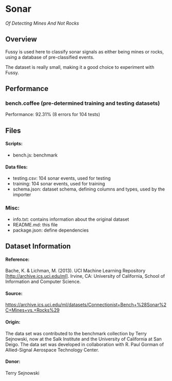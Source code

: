 # Sonar

*Of Detecting Mines And Not Rocks*

## Overview

Fussy is used here to classify sonar signals as either being mines or rocks,
using a database of pre-classified events.

The dataset is really small, making it a good choice to experiment with Fussy.

## Performance

### bench.coffee (pre-determined training and testing datasets)

Performance: 92.31% (8 errors for 104 tests)

## Files

#### Scripts:

 - bench.js: benchmark

#### Data files:

 - testing.csv: 104 sonar events, used for testing
 - training: 104 sonar events, used for training
 - schema.json: dataset schema, defining columns and types, used by the importer

### Misc:

 - info.txt: contains information about the original dataset
 - README.md: this file
 - package.json: define dependencies

## Dataset Information

#### Reference:

Bache, K. & Lichman, M. (2013). UCI Machine Learning Repository [http://archive.ics.uci.edu/ml].
Irvine, CA: University of California, School of Information and Computer Science.

#### Source:

https://archive.ics.uci.edu/ml/datasets/Connectionist+Bench+%28Sonar%2C+Mines+vs.+Rocks%29

#### Origin:

The data set was contributed to the benchmark collection by Terry Sejnowski, now at the Salk Institute and the University of California at San Deigo. The data set was developed in collaboration with R. Paul Gorman of Allied-Signal Aerospace Technology Center.

#### Donor:

Terry Sejnowski
